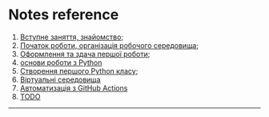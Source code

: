 # Notes reference

1. [Вступне заняття, знайомство](https://github.com/BobasB/it_college/blob/main/notes/1_lesson.md);
1. [Початок роботи, організація робочого середовища](https://github.com/BobasB/it_college/blob/main/notes/2_lesson.md);
1. [Оформлення та здача першої роботи](https://github.com/BobasB/it_college/blob/main/notes/3_results_formatting.md);
1. [основи роботи з Python](https://github.com/BobasB/it_college/blob/main/notes/4_python_basics.md)
1. [Створення першого Python класу](https://github.com/BobasB/it_college/blob/main/notes/5_first_class.md);
1. [Віртуальні середовища](https://github.com/BobasB/it_college/blob/main/notes/6_virtualenvs.md)
2. [Автоматизація з GitHub Actions](https://github.com/BobasB/it_college/blob/main/notes/7_github_actions.md)
3. [TODO]()

---